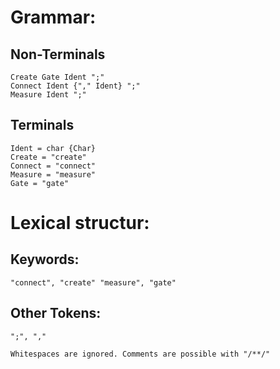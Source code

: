 # Grammar: 

## Non-Terminals
    Create Gate Ident ";"
    Connect Ident {"," Ident} ";"
    Measure Ident ";"

## Terminals
    Ident = char {Char}
    Create = "create"
    Connect = "connect"
    Measure = "measure"
    Gate = "gate"

# Lexical structur: 
## Keywords: 
    "connect", "create" "measure", "gate" 
    
## Other Tokens: 
    ";", ","
    
    Whitespaces are ignored. Comments are possible with "/**/"

